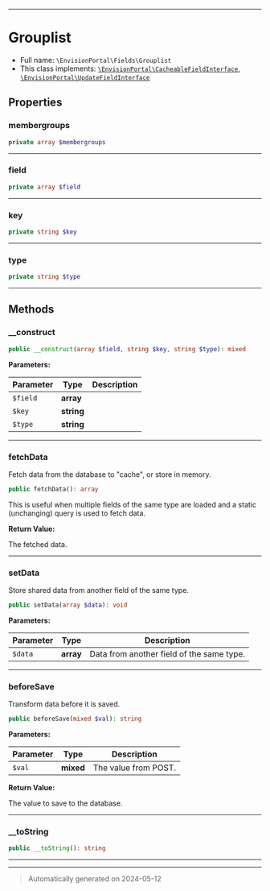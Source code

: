 ***

# Grouplist





* Full name: `\EnvisionPortal\Fields\Grouplist`
* This class implements:
[`\EnvisionPortal\CacheableFieldInterface`](../CacheableFieldInterface.md), [`\EnvisionPortal\UpdateFieldInterface`](../UpdateFieldInterface.md)



## Properties


### membergroups



```php
private array $membergroups
```






***

### field



```php
private array $field
```






***

### key



```php
private string $key
```






***

### type



```php
private string $type
```






***

## Methods


### __construct



```php
public __construct(array $field, string $key, string $type): mixed
```








**Parameters:**

| Parameter | Type | Description |
|-----------|------|-------------|
| `$field` | **array** |  |
| `$key` | **string** |  |
| `$type` | **string** |  |





***

### fetchData

Fetch data from the database to "cache", or store in memory.

```php
public fetchData(): array
```

This is useful when multiple fields of the same type are loaded
and a static (unchanging) query is used to fetch data.







**Return Value:**

The fetched data.




***

### setData

Store shared data from another field of the same type.

```php
public setData(array $data): void
```








**Parameters:**

| Parameter | Type | Description |
|-----------|------|-------------|
| `$data` | **array** | Data from another field of the same type. |





***

### beforeSave

Transform data before it is saved.

```php
public beforeSave(mixed $val): string
```








**Parameters:**

| Parameter | Type | Description |
|-----------|------|-------------|
| `$val` | **mixed** | The value from POST. |


**Return Value:**

The value to save to the database.




***

### __toString



```php
public __toString(): string
```












***


***
> Automatically generated on 2024-05-12
